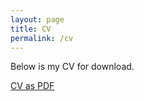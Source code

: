 ```yaml
---
layout: page
title: CV
permalink: /cv
---
```


Below is my CV for download.

<a href="/assets/cv/Chris_Hannam_CV.pdf">CV as PDF</a>


